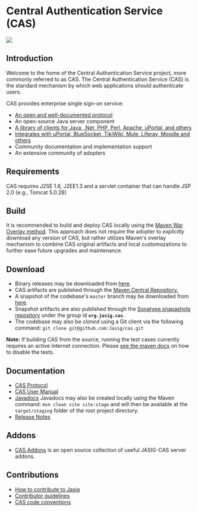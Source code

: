 # Central Authentication Service (CAS)
<p>
  <img src='https://www.codeship.io/projects/11acb200-182a-0131-6024-0ef248b6a1b0/status'>
</p>
<http://www.jasig.org/cas>

## Introduction

Welcome to the home of  the Central Authentication Service project, more commonly referred to as CAS.  The Central Authentication Service (CAS) is the standard mechanism by which web applications should authenticate users. 

CAS provides enterprise single sign-on service:

- [An open and well-documented protocol][protocol]
- An open-source Java server component
- [A library of clients for Java, .Net, PHP, Perl, Apache, uPortal, and others](https://wiki.jasig.org/display/CASC/Official+Clients)
- [Integrates with uPortal, BlueSocket, TikiWiki, Mule, Liferay, Moodle and others](https://wiki.jasig.org/display/CAS/CASifying+Applications)
- Community documentation and implementation support
- An extensive community of adopters

## Requirements
CAS requires J2SE 1.6, J2EE1.3 and a servlet container that can handle JSP 2.0 (e.g., Tomcat 5.0.28)

## Build
It is recommended to build and deploy CAS locally using the [Maven War Overlay method](https://wiki.jasig.org/display/CASUM/Best+Practice+-+Setting+Up+CAS+Locally+using+the+Maven2+WAR+Overlay+Method). This approach does not require the adopter to *explicitly* download any version of CAS, but rather utilizes Maven's overlay mechanism to combine CAS original artifacts and local customozations to further ease future upgrades and maintenance.

## Download
- Binary releases may be downloaded from [here](http://www.jasig.org/cas/download).
- CAS artifacts are published through the [Maven Central Repository.](http://mvnrepository.com/artifact/org.jasig.cas)
- A snapshot of the codebase's `master` branch may be downloaded from [here](https://github.com/Jasig/cas/archive/master.zip).
- Snapshot artifacts are also published through the [Sonatype snapashots repository](https://oss.sonatype.org/content/repositories/snapshots/org/jasig/cas/) under the group id **`org.jasig.cas`**.
- The codebase may also be *cloned* using a Git client via the following command:
`git clone git@github.com:Jasig/cas.git`

**Note:** If building CAS from the source, running the test cases currently requires an active Internet connection.
Please [see the maven docs][skip] on how to disable the tests.


## Documentation
- [CAS Protocol][protocol]
- [CAS User Manual](https://wiki.jasig.org/display/CASUM/Home)
- [Javadocs](https://oss.sonatype.org/content/repositories/releases/org/jasig/cas/) 
Javadocs may also be created locally using the Maven command: `mvn clean site site:stage` and will then be available at the `target/staging` folder of the root project directory.
- [Release Notes](https://issues.jasig.org/secure/ReleaseNote.jspa?projectId=10007)

## Addons
- [CAS Addons](https://github.com/Unicon/cas-addons) is an open source collection of useful JASIG-CAS server addons.

## Contributions
- [How to contribute to Jasig](http://www.jasig.org/jasig/contribute)
- [Contributor guidelines](https://github.com/Jasig/cas/wiki/Contributor-Guidelines)
- [CAS code conventions](https://wiki.jasig.org/display/CAS/Code+Conventions)

[protocol]: http://www.jasig.org/cas/protocol
[skip]: http://maven.apache.org/general.html#skip-test
